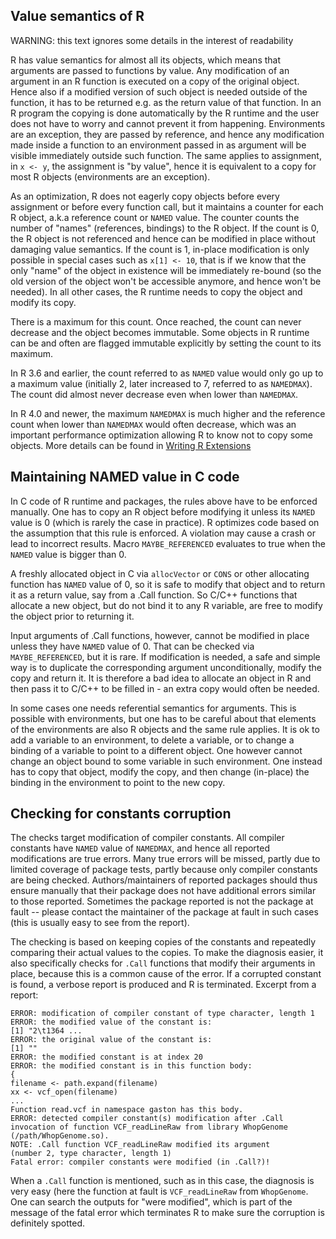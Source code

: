 
## Value semantics of R

WARNING: this text ignores some details in the interest of readability

R has value semantics for almost all its objects, which means that arguments
are passed to functions by value.  Any modification of an argument in an R
function is executed on a copy of the original object.  Hence also if a
modified version of such object is needed outside of the function, it has to
be returned e.g.  as the return value of that function.  In an R program the
copying is done automatically by the R runtime and the user does not have to
worry and cannot prevent it from happening.  Environments are an exception,
they are passed by reference, and hence any modification made inside a
function to an environment passed in as argument will be visible
immediately outside such function.  The same applies to assignment, in `x
<- y`, the assignment is "by value", hence it is equivalent to a copy for
most R objects (environments are an exception).

As an optimization, R does not eagerly copy objects before every assignment
or before every function call, but it maintains a counter for each R object,
a.k.a reference count or `NAMED` value.  The counter counts the number of
"names" (references, bindings) to the R object.  If the count is 0, the R
object is not referenced and hence can be modified in place without damaging
value semantics.  If the count is 1, in-place modification is only possible
in special cases such as `x[1] <- 10`, that is if we know that the only
"name" of the object in existence will be immediately re-bound (so the old
version of the object won't be accessible anymore, and hence won't be
needed).  In all other cases, the R runtime needs to copy the object and
modify its copy.

There is a maximum for this count. Once reached, the count can never
decrease and the object becomes immutable. Some objects in R runtime can be
and often are flagged immutable explicitly by setting the count to its
maximum.

In R 3.6 and earlier, the count referred to as `NAMED` value would only go
up to a maximum value (initially 2, later increased to 7, referred to as
`NAMEDMAX`).  The count did almost never decrease even when lower than
`NAMEDMAX`. 

In R 4.0 and newer, the maximum `NAMEDMAX` is much higher and the reference
count when lower than `NAMEDMAX` would often decrease, which was an
important performance optimization allowing R to know not to copy some
objects. More details can be found in
[Writing R
Extensions](https://cran.r-project.org/doc/manuals/r-release/R-exts.html#Named-objects-and-copying)

## Maintaining NAMED value in C code

In C code of R runtime and packages, the rules above have to be enforced
manually.  One has to copy an R object before modifying it unless its
`NAMED` value is 0 (which is rarely the case in practice).  R optimizes code
based on the assumption that this rule is enforced.  A violation may cause a
crash or lead to incorrect results. Macro `MAYBE_REFERENCED` evaluates to
true when the `NAMED` value is bigger than 0.

A freshly allocated object in C via `allocVector` or `CONS` or other
allocating function has `NAMED` value of 0, so it is safe to modify that
object and to return it as a return value, say from a .Call function. So
C/C++ functions that allocate a new object, but do not bind it to any R
variable, are free to modify the object prior to returning it.

Input arguments of .Call functions, however, cannot be modified in place
unless they have `NAMED` value of 0.  That can be checked via
`MAYBE_REFERENCED`, but it is rare.  If modification is needed, a safe and
simple way is to duplicate the corresponding argument unconditionally,
modify the copy and return it.  It is therefore a bad idea to allocate an
object in R and then pass it to C/C++ to be filled in - an extra copy would
often be needed.

In some cases one needs referential semantics for arguments.  This is
possible with environments, but one has to be careful about that elements of
the environments are also R objects and the same rule applies.  It is ok to
add a variable to an environment, to delete a variable, or to change a
binding of a variable to point to a different object.  One however cannot
change an object bound to some variable in such environment.  One instead
has to copy that object, modify the copy, and then change (in-place) the
binding in the environment to point to the new copy.

## Checking for constants corruption

The checks target modification of compiler constants.  All compiler
constants have `NAMED` value of `NAMEDMAX`, and hence all reported
modifications are true errors.  Many true errors will be missed, partly due
to limited coverage of package tests, partly because only compiler constants
are being checked.  Authors/maintainers of reported packages should thus
ensure manually that their package does not have additional errors similar
to those reported.  Sometimes the package reported is not the package at
fault -- please contact the maintainer of the package at fault in such cases
(this is usually easy to see from the report).

The checking is based on keeping copies of the constants and repeatedly
comparing their actual values to the copies. To make the diagnosis easier,
it also specifically checks for `.Call` functions that modify their
arguments in place, because this is a common cause of the error. If a
corrupted constant is found, a verbose report is produced and R is
terminated. Excerpt from a report:

```
ERROR: modification of compiler constant of type character, length 1
ERROR: the modified value of the constant is:
[1] "2\t1364 ...
ERROR: the original value of the constant is:
[1] ""
ERROR: the modified constant is at index 20
ERROR: the modified constant is in this function body:
{
filename <- path.expand(filename)
xx <- vcf_open(filename)
...
Function read.vcf in namespace gaston has this body.
ERROR: detected compiler constant(s) modification after .Call invocation of function VCF_readLineRaw from library WhopGenome (/path/WhopGenome.so).
NOTE: .Call function VCF_readLineRaw modified its argument
(number 2, type character, length 1)
Fatal error: compiler constants were modified (in .Call?)!
```

When a `.Call` function is mentioned, such as in this case, the diagnosis is
very easy (here the function at fault is `VCF_readLineRaw` from
`WhopGenome`.  One can search the outputs for "were modified", which is part
of the message of the fatal error which terminates R to make sure the
corruption is definitely spotted.
